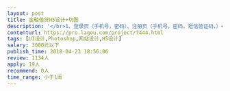```yaml
---                
layout: post       
title: 金融借贷H5设计+切图           
description: '</br>1、登录页（手机号，密码）、注册页（手机号，密码，短信验证码，）</br>2、首页</br>顶部轮播图</br>中间额度可选</br>借款利息按金额1.5%自动计算</br></br>二、认证中心</br>顶部是额度</br></br>四、基础认证</br>1、身份认证</br>字段：人脸识别、身份证OCR识别（姓名身份证自动获取）</br>学历</br>婚姻状况</br>现居城市</br>详细地址</br>居住时长</br></br>2、银行卡</br>开户银行</br>银行卡号</br>预留手机号</br></br>3、紧急联系人</br>直系亲属</br>其他联系人</br></br>4、手机运营商</br></br>5、工作信息</br>工作类型（下拉框）-上班族-企业主-自由职业-学生</br>单位名称</br>单位地址</br>单位电话</br>工作照片（选填）</br>工作时长（选填）</br>发薪日期（选填）</br></br>五、加分认证</br>京东账号</br>淘宝账号</br>常用邮箱</br>QQ账号</br>微信账号</br></br>六、资料认证完成以后，点击立即借款，跳转一个支付选择页面（微信或支付宝）、提示用户购买加速卡。一小时极速审核。支付成功以后，跳转申请成功，等待审核页面</br>七、个人中心：我要还款，申请记录，我的银行卡，关注公众号，密码修改、找回密码、意见反馈（7个菜单对应7个页面）</br>八、 底部主菜单导航：“借款”，“还款”，“我的”。</br>'     
contenturl: https://pro.lagou.com/project/7444.html      
tags: [UI设计,Photoshop,网站设计,H5设计]            
salary: 3000元以下          
publish_time: 2018-04-23 18:56:06         
review: 1134人                   
apply: 19人                   
recommend: 0人                   
time_range: 小于1周              
---                 
```

